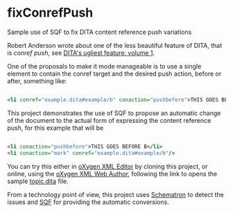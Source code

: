 # fixConrefPush

Sample use of SQF to fix DITA content reference push variations


Robert Anderson wrote about one of the less beautiful feature of DITA, that is *conref push*, see
[DITA's ugliest feature: volume 1](http://metadita.org/toolkit/uglyfeature.html).

One of the proposals to make it mode manageable is to use a single element to 
contain the conref target and the desired push action, before or after, something like:

```xml

<li conref="example.dita#example/b" conaction="pushbefore">THIS GOES BEFORE B</li>

```

This project demonstrates the use of SQF to propose an automatic change of the document to 
the actual form of expressing the content reference push, for this example that will be

```xml

<li conaction="pushbefore">THIS GOES BEFORE B</li>
<li conaction="mark" conref="example.dita#example/b"/>

```

You can try this either in [oXygen XML Editor](http://www.oxygenxml.com) by cloning this 
project, or online, using the [oXygen XML Web Author](https://www.oxygenxml.com/xml_web_author.html), 
following the link to opens the sample [topic.dita](https://www.oxygenxml.com/webapp-demo-aws/app/oxygen.html?url=github%3A%2F%2FgetFileContent%2Fgeorgebina%2FfixConrefPush%2Fmaster%2Ftopic.dita&tags-mode=full-tags-with-attributes) file. 

From a technology point of view, this project uses [Schematron](http://schematron.com/) to detect the issues and [SQF](http://schematron-quickfix.github.io/sqf/publishing-snapshots/April2015Draft/spec/SQFSpec.html) for providing the automatic conversions.